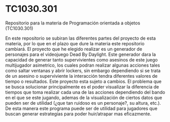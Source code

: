 # TC1030.301
Repositorio para la materia de Programación orientada a objetos (TC1030.301)

En este repositorio se subiran las diferentes partes del proyecto de esta materia, por lo que en el plazo que dure la materia este repositorio cambiará. El proyecto que he elegido realizar es un generador de personajes para el videojuego Dead By Daylight. Este generador dara la capacidad de generar tanto supervivientes como asesinos de este juego multijugador asimetrico, los cuales podran realizar algunas acciones tales como saltar ventanas y abrir lockers, sin embargo dependiendo si se trata de un asesino o superviviente la interacción tendra diferentes valores de tiempo o resultados. Este proyecto esta sujeto a cambios.
El problema que se busca solucionar principalmente es el poder visualizar la diferencia de tiempos que toma realizar cada una de las acciones dependiendo del bando en el que se este jugando, ademas de la visualización de ciertos datos que pueden ser de utilidad (¿que tan ruidoso es un personaje?, su altura, etc.). De esta manera este programa puede ser de utilidad para jugadores que buscan generar estrategias para poder huir/atrapar mas eficazmente.
